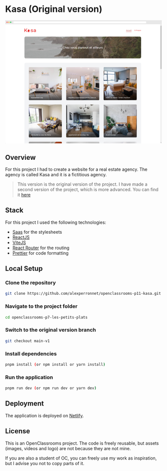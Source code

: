 # Kasa (Original version)

![Preview](doc/preview.png)

## Overview

For this project I had to create a website for a real estate agency. The agency is called Kasa and it is a fictitious agency.

> This version is the original version of the project. I have made a second version of the project, which is more advanced. You can find it [here](https://github.com/alexperronnet/openclassrooms-p11-kasa)

## Stack

For this project I used the following technologies:

- [Saas](https://sass-lang.com/) for the stylesheets
- [ReactJS](https://reactjs.org/)
- [ViteJS](https://vitejs.dev/)
- [React Router](https://reactrouter.com/) for the routing
- [Prettier](https://prettier.io/) for code formatting

## Local Setup

### Clone the repository

```bash
git clone https://github.com/alexperronnet/openclassrooms-p11-kasa.git
```

### Navigate to the project folder

```bash
cd openclassrooms-p7-les-petits-plats
```

### Switch to the original version branch

```bash
git checkout main-v1
```

### Install dependencies

```bash
pnpm install (or npm install or yarn install)
```

### Run the application

```bash
pnpm run dev (or npm run dev or yarn dev)
```

## Deployment

The application is deployed on [Netlify](https://www.netlify.com/).

## License

This is an OpenClassrooms project. The code is freely reusable, but assets (images, videos and logo) are not because they are not mine.

If you are also a student of OC, you can freely use my work as inspiration, but I advise you not to copy parts of it.
